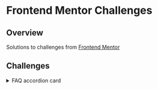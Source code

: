 # Frontend Mentor Challenges

## Overview

Solutions to challenges from [Frontend Mentor](https://www.frontendmentor.io/challenges)

## Challenges

<details>
  <summary>FAQ accordion card</summary>
  The challenge is to build out an FAQ accordion.
  <a href="https://www.frontendmentor.io/challenges/faq-accordion-card-XlyjD0Oam">Visit Frontend Mentor for more info</a>

  <img src="./fq-accordion-card/design/desktop-solution.png" width="50%" height="50%">

- [Project Details](https://github.com/linhvoyo/fm-challenges/tree/main/fq-accordion-card)
- [Live solution link](https://linhvoyo.github.io/fm-challenges/fq-accordion-card/index.html)
</details>
